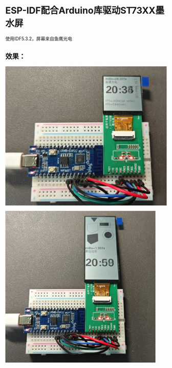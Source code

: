 # ESP-IDF配合Arduino库驱动ST73XX墨水屏

使用IDF5.3.2，屏幕来自鱼鹰光电

## 效果：

![image-20250321201607051](attachments/image-20250321201607051.png)

![image-20250321201627853](attachments/image-20250321201627853.png)